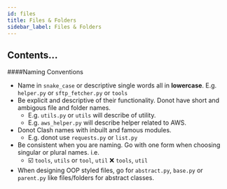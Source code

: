 ```yaml
---
id: files
title: Files & Folders
sidebar_label: Files & Folders
---
```


## Contents...


####Naming Conventions

* Name in `snake_case` or descriptive single words all in **lowercase**. E.g. `helper.py` or `sftp_fetcher.py` or `tools`
* Be explicit and descriptive of their functionality. Donot have short and ambigous file and folder names.
    - E.g. `utils.py` or `utils` will describe of utility.
    - E.g. `aws_helper.py` will describe helper related to AWS.
* Donot Clash names with inbuilt and famous modules.
    - E.g. donot use `requests.py` or `list.py`
* Be consistent when you are naming. Go with one form when choosing singular or plural names. i.e. 
    - :ballot_box_with_check: `tools`, `utils` or `tool`, `util` :x: `tools`, `util`  
* When designing OOP styled files, go for `abstract.py`, `base.py` or `parent.py` like files/folders for abstract classes.
